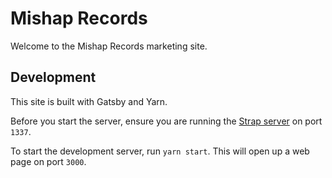 # Mishap Records
Welcome to the Mishap Records marketing site. 

## Development
This site is built with Gatsby and Yarn. 

Before you start the server, ensure you are running the [Strap server](https://github.com/shadrachtuck/MishapApi#strapi-application) on port `1337`.

To start the development server, run `yarn start`. This will open up a web page on port `3000`.
